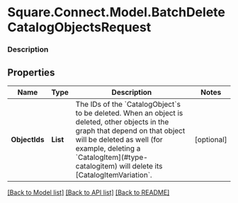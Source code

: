 # Square.Connect.Model.BatchDeleteCatalogObjectsRequest

### Description



## Properties

Name | Type | Description | Notes
------------ | ------------- | ------------- | -------------
**ObjectIds** | **List<string>** | The IDs of the &#x60;CatalogObject&#x60;s to be deleted. When an object is deleted, other objects in the graph that depend on that object will be deleted as well (for example, deleting a &#x60;CatalogItem](#type-catalogitem) will delete its [CatalogItemVariation&#x60;. | [optional] 



[[Back to Model list]](../README.md#documentation-for-models) [[Back to API list]](../README.md#documentation-for-api-endpoints) [[Back to README]](../README.md)

